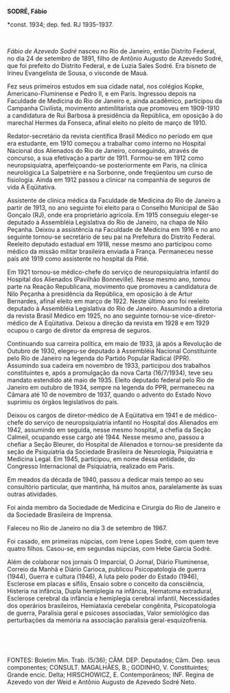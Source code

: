 **SODRÉ, Fábio**

\*const. 1934; dep. fed. RJ 1935-1937.

 

*Fábio de Azevedo Sodré* nasceu no Rio de Janeiro, então Distrito
Federal, no dia 24 de setembro de 1891, filho de Antônio Augusto de
Azevedo Sodré, que foi prefeito do Distrito Federal, e de Luzia Sales
Sodré. Era bisneto de Irineu Evangelista de Sousa, o visconde de Mauá.

Fez seus primeiros estudos em sua cidade natal, nos colégios Kopke,
Americano-Fluminense e Pedro II, e em Paris. Ingressou depois na
Faculdade de Medicina do Rio de Janeiro e, ainda acadêmico, participou
da Campanha Civilista, movimento antimilitarista que promoveu em
1909-1910 a candidatura de Rui Barbosa à presidência da República, em
oposição à do marechal Hermes da Fonseca, afinal eleito no pleito de
março de 1910.

Redator-secretário da revista científica Brasil Médico no período em que
era estudante, em 1910 começou a trabalhar como interno no Hospital
Nacional dos Alienados do Rio de Janeiro, conseguindo, através de
concurso, a sua efetivação a partir de 1911. Formou-se em 1912 como
neuropsiquiatra, aperfeiçoando-se posteriormente em Paris, na clínica
neurológica La Salpetrière e na Sorbonne, onde freqüentou um curso de
fisiologia. Ainda em 1912 passou a clinicar na companhia de seguros de
vida A Eqüitativa.

Assistente de clínica médica da Faculdade de Medicina do Rio de Janeiro
a partir de 1913, no ano seguinte foi eleito para o Conselho Municipal
de São Gonçalo (RJ), onde era proprietário agrícola. Em 1915 conseguiu
eleger-se deputado à Assembléia Legislativa do Rio de Janeiro, na chapa
de Nilo Peçanha. Deixou a assistência na Faculdade de Medicina em 1916 e
no ano seguinte tornou-se secretário de seu pai na Prefeitura do
Distrito Federal. Reeleito deputado estadual em 1918, nesse mesmo ano
participou como médico da missão militar brasileira enviada à França.
Permaneceu nesse país até 1919 como assistente no hospital da Pitié.

Em 1921 tornou-se médico-chefe do serviço de neuropsiquiatria infantil
do Hospital dos Alienados (Pavilhão Bonneville). Nesse mesmo ano, tomou
parte na Reação Republicana, movimento que promoveu a candidatura de
Nilo Peçanha à presidência da República, em oposição à de Artur
Bernardes, afinal eleito em março de 1922. Neste último ano foi reeleito
deputado à Assembléia Legislativa do Rio de Janeiro. Assumindo a
diretoria da revista Brasil Médico em 1925, no ano seguinte tornou-se
vice-diretor-médico de A Eqüitativa. Deixou a direção da revista em 1928
e em 1929 ocupou o cargo de diretor da empresa de seguros.

Continuando sua carreira política, em maio de 1933, já após a Revolução
de Outubro de 1930, elegeu-se deputado à Assembléia Nacional
Constituinte pelo Rio de Janeiro na legenda do Partido Popular Radical
(PPR). Assumindo sua cadeira em novembro de 1933, participou dos
trabalhos constituintes e, após a promulgação da nova Carta (16/7/1934),
teve seu mandato estendido até maio de 1935. Eleito deputado federal
pelo Rio de Janeiro em outubro de 1934, sempre na legenda do PPR,
permaneceu na Câmara até 10 de novembro de 1937, quando o advento do
Estado Novo suprimiu os órgãos legislativos do país.

Deixou os cargos de diretor-médico de A Eqüitativa em 1941 e de
médico-chefe do serviço de neuropsiquiatria infantil no Hospital dos
Alienados em 1942, assumindo em seguida, nesse mesmo hospital, a chefia
da Seção Calmeil, ocupando esse cargo até 1944. Nesse mesmo ano, passou
a chefiar a Seção Bleurer, do Hospital de Alienados e tornou-se
presidente da seção de Psiquiatria da Sociedade Brasileira de
Neurologia, Psiquiatria e Medicina Legal. Em 1945, participou, em nome
dessa entidade, do Congresso Internacional de Psiquiatria, realizado em
Paris.

Em meados da década de 1940, passou a dedicar mais tempo ao seu
consultório particular, que mantinha, há muitos anos, paralelamente às
suas outras atividades.

Foi ainda membro da Sociedade de Medicina e Cirurgia do Rio de Janeiro e
da Sociedade Brasileira de Imprensa.

Faleceu no Rio de Janeiro no dia 3 de setembro de 1967.

Foi casado, em primeiras núpcias, com Irene Lopes Sodré, com quem teve
quatro filhos. Casou-se, em segundas núpcias, com Hebe Garcia Sodré.

Além de colaborar nos jornais O Imparcial, O Jornal, Diário Fluminense,
Correio da Manhã e Diário Carioca, publicou Psicopatologia de guerra
(1944), Guerra e cultura (1946), A luta pelo poder do Estado (1946),
Esclerose em placas e sífilis, Ensaio sobre o conceito da consciência,
Histeria na infância, Dupla hemiplegia na infância, Hematoma extradural,
Esclerose cerebral da infância e hemiplegia cerebral infantil,
Necessidades dos operários brasileiros, Hemiataxia cerebelar congênita,
Psicopatologia de guerra, Paralisia geral e psicoses associadas, Valor
semiológico das perturbações da memória na associação paralisia
geral-esquizofrenia.

 

 

FONTES: Boletim Min. Trab. (5/36); CÂM. DEP. Deputados; Câm. Dep. seus
componentes; CONSULT. MAGALHÃES, B.; GODINHO, V. Constituintes; Grande
encic. Delta; HIRSCHOWICZ, E. Contemporâneos; INF. Regina de Azevedo von
der Weid e Antônio Augusto de Azevedo Sodré Neto.

 
